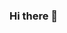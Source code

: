 ### Hi there 👋

<!--
**SanichMakakich/SanichMakakich** is a ✨ _special_ ✨ repository because its `README.md` (this file) appears on your GitHub profile.

I am currently studying at Moscow State University of civil engineering (MGSU)

Speciality : 09.03.01 Informatics and Computer Engineering (CAD-systems)

Additional education: [Hexlet](https://ru.hexlet.io/) platform courses on the specialty Python-Backend development







- 👯 I’m looking to collaborate on ...
- 🤔 I’m looking for help with ...
- 💬 Ask me about ...
- 📫 How to reach me: ...
- 😄 Pronouns: ...
- ⚡ Fun fact: ...
-->
